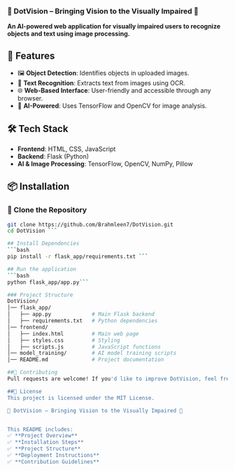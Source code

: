 ### 🌟 DotVision – Bringing Vision to the Visually Impaired 🌟
**An AI-powered web application for visually impaired users to recognize objects and text using image processing.**  

## 🚀 Features  
- 🖼️ **Object Detection**: Identifies objects in uploaded images.  
- 🔡 **Text Recognition**: Extracts text from images using OCR.  
- 🌐 **Web-Based Interface**: User-friendly and accessible through any browser.  
- 🤖 **AI-Powered**: Uses TensorFlow and OpenCV for image analysis.  

## 🛠️ Tech Stack  
- **Frontend**: HTML, CSS, JavaScript  
- **Backend**: Flask (Python)  
- **AI & Image Processing**: TensorFlow, OpenCV, NumPy, Pillow  

## 📦 Installation  
### 🔹 Clone the Repository  
```bash
git clone https://github.com/Brahmleen7/DotVision.git
cd DotVision ```

## Install Dependencies
```bash
pip install -r flask_app/requirements.txt ```

## Run the application
```bash
python flask_app/app.py```

### Project Structure
DotVision/
│── flask_app/
│   ├── app.py             # Main Flask backend
│   ├── requirements.txt   # Python dependencies
│── frontend/
│   ├── index.html         # Main web page
│   ├── styles.css         # Styling
│   ├── scripts.js         # JavaScript functions
│── model_training/        # AI model training scripts
│── README.md              # Project documentation

##🤝 Contributing
Pull requests are welcome! If you'd like to improve DotVision, feel free to submit a PR.

##📜 License
This project is licensed under the MIT License.

🌟 DotVision – Bringing Vision to the Visually Impaired 🌟


This README includes:  
✅ **Project Overview**  
✅ **Installation Steps**  
✅ **Project Structure**  
✅ **Deployment Instructions**  
✅ **Contribution Guidelines**  


